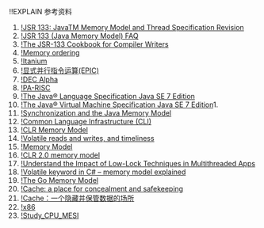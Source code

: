 !!EXPLAIN
参考资料

1. [!JSR 133: JavaTM Memory Model and Thread Specification Revision](https://jcp.org/en/jsr/detail?id=133)
1. [!JSR 133 (Java Memory Model) FAQ](http://www.cs.umd.edu/~pugh/java/memoryModel/jsr-133-faq.html)
1. [!The JSR-133 Cookbook for Compiler Writers](http://g.oswego.edu/dl/jmm/cookbook.html)
1. [!Memory ordering](http://en.wikipedia.org/wiki/Memory_ordering)
1. [!Itanium](http://zh.wikipedia.org/wiki/Itanium)
1. [!显式并行指令运算(EPIC)](http://zh.wikipedia.org/wiki/%E9%A1%AF%E5%BC%8F%E4%B8%A6%E8%A1%8C%E6%8C%87%E4%BB%A4%E9%81%8B%E7%AE%97)
1. [!DEC Alpha](http://en.wikipedia.org/wiki/DEC_Alpha)
1. [!PA-RISC](http://en.wikipedia.org/wiki/PA-RISC)
1. [!The Java® Language Specification Java SE 7 Edition](http://docs.oracle.com/javase/specs/jls/se7/html/)
1. [!The Java® Virtual Machine Specification Java SE 7 Edition](http://docs.oracle.com/javase/specs/jvms/se7/html/)1.
1. [!Synchronization and the Java Memory Model](http://gee.cs.oswego.edu/dl/cpj/jmm.html)
1. [!Common Language Infrastructure (CLI)](http://www.ecma-international.org/publications/files/ECMA-ST/ECMA-335.pdf)
1. [!CLR Memory Model](http://blogs.msdn.com/b/jaredpar/archive/2008/01/17/clr-memory-model.aspx)
1. [!Volatile reads and writes, and timeliness](http://joeduffyblog.com/2008/06/13/volatile-reads-and-writes-and-timeliness/)
1. [!Memory Model](http://blogs.msdn.com/b/cbrumme/archive/2003/05/17/51445.aspx)
1. [!CLR 2.0 memory model](http://joeduffyblog.com/2007/11/10/clr-20-memory-model/)
1. [!Understand the Impact of Low-Lock Techniques in Multithreaded Apps](http://msdn.microsoft.com/en-us/magazine/cc163715.aspx)
1. [!Volatile keyword in C# – memory model explained](http://igoro.com/archive/volatile-keyword-in-c-memory-model-explained/)
1. [!The Go Memory Model](http://golang.org/ref/mem)
1. [!Cache: a place for concealment and safekeeping](http://duartes.org/gustavo/blog/post/intel-cpu-caches)
1. [!Cache：一个隐藏并保管数据的场所](http://blog.csdn.net/drshenlei/article/details/4277959)
1. [!x86](http://zh.wikipedia.org/wiki/X86)
1. [!Study_CPU_MESI](https://code.google.com/p/hatter-source-code/wiki/Study_CPU_MESI)

